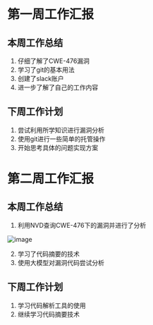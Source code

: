 # 第一周工作汇报
## 本周工作总结
1. 仔细了解了CWE-476漏洞
2. 学习了git的基本用法
3. 创建了slack账户
4. 进一步了解了自己的工作内容
## 下周工作计划
1. 尝试利用所学知识进行漏洞分析
2. 使用git进行一些简单的托管操作
3. 开始思考具体的问题实现方案


# 第二周工作汇报
## 本周工作总结
1. 利用NVD查询CWE-476下的漏洞并进行了分析
   
![image](https://github.com/DM-1C0N/A-security-related-code-flow-extraction-system-based-on-knowledge-graphs/assets/121347600/ae05a68b-a1a6-4895-952f-75c41baf1524)

2. 学习了代码摘要的技术
3. 使用大模型对漏洞代码尝试分析

## 下周工作计划
1. 学习代码解析工具的使用
2. 继续学习代码摘要技术

